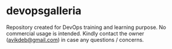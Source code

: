 # devopsgalleria
Repository created for DevOps training and learning purpose. No commercial usage is intended. Kindly contact the owner (avikdeb@gmail.com) in case any questions / concerns. 
